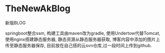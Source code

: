 # TheNewAkBlog

新版BLOG

springboot整合ssm,
构建工具由maven改为gradle,
使用Undertow代替Tomcat,
使用nginx搭建静态服务器,
静态资源从静态服务器获取,
博客内容中添加的图片上传至静态服务器保存,
目前放在自己搭的云svn仓库,过一段时间上传到github.
